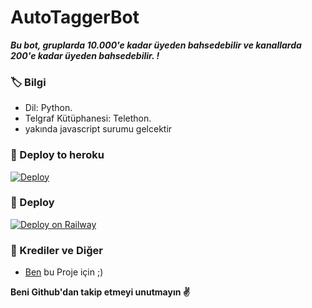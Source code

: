 # AutoTaggerBot
_**Bu bot, gruplarda 10.000'e kadar üyeden bahsedebilir ve kanallarda 200'e kadar üyeden bahsedebilir. !**_

### 🏷 Bilgi
- Dil: Python.
- Telgraf Kütüphanesi: Telethon.
- yakında javascript surumu gelcektir

### 🚀 Deploy to heroku
[![Deploy](https://www.herokucdn.com/deploy/button.svg)](https://heroku.com/deploy?template=https://github.com/yunusmka/AutoTaggerTR)

### 🚀 Deploy 
[![Deploy on Railway](https://railway.app/button.svg)](https://railway.app/new/template?template=https%3A%2F%2Fgithub.com%2FGecebird%2Fbosss&plugins=postgresql&envs=TOKEN%2CAPP_ID%2CAPI_HASH) 

### 🎯 Krediler ve Diğer
- [Ben](https://t.me/yunusmka) bu Proje için ;)

**Beni Github'dan takip etmeyi unutmayın ✌️**
